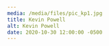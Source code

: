 ```yaml
---
media: /media/files/pic_kp1.jpg
title: Kevin Powell
alt: Kevin Powell
date: 2020-10-30 12:00:00 -0500
---
```

